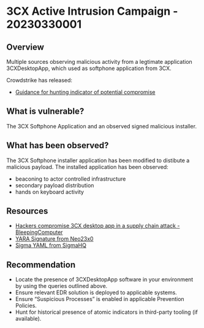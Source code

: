# 3CX Active Intrusion Campaign - 20230330001

## Overview

Multiple sources observing malicious activity from a legtimate application 3CXDesktopApp, which used as softphone application from 3CX.

Crowdstrike has released:

- [Guidance for hunting indicator of potential compromise](https://www.reddit.com/r/crowdstrike/comments/125r3uu/20230329_situational_awareness_crowdstrike/)

## What is vulnerable?

The 3CX Softphone Application and an observed signed malicious installer.

## What has been observed?

The 3CX Softphone installer application has been modified to distibute a malicious payload. The installed application has been observed:
- beaconing to actor controlled infrastructure
- secondary payload distribution
- hands on keyboard activity

## Resources

- [Hackers compromise 3CX desktop app in a supply chain attack - BleepingComputer](https://www.bleepingcomputer.com/news/security/hackers-compromise-3cx-desktop-app-in-a-supply-chain-attack/)
- [YARA Signature from Neo23x0](https://github.com/Neo23x0/signature-base/blob/master/yara/gen_mal_3cx_compromise_mar23.yar)
- [Sigma YAML from SigmaHQ](https://github.com/SigmaHQ/sigma/blob/master/rules/web/proxy_generic/proxy_malware_3cx_compromise.yml)

## Recommendation

- Locate the presence of 3CXDesktopApp software in your environment by using the queries outlined above.
- Ensure relevant EDR solution is deployed to applicable systems.
- Ensure “Suspicious Processes” is enabled in applicable Prevention Policies.
- Hunt for historical presence of atomic indicators in third-party tooling (if available).